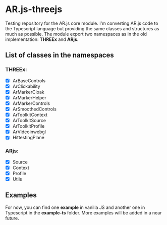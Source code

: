 # AR.js-threejs

Testing repository for the AR.js core module. I'm converting AR.js code to the Typescript language but providing the same classes and structures as much as possible.
The module export two namespaces as in the old implementation: **THREEx** and **ARjs**.

## List of classes in the namespaces
### THREEx:
- [x] ArBaseControls
- [x] ArClickability
- [x] ArMarkerCloak
- [x] ArMarkerHelper
- [x] ArMarkerControls
- [x] ArSmoothedControls
- [x] ArToolkitContext
- [x] ArToolkitSource
- [x] ArToolkitProfile
- [x] ArVideoinwebgl
- [x] HittestingPlane

### ARjs:

- [x] Source
- [x] Context
- [x] Profile
- [x] Utils

## Examples
For now, you can find one **example** in vanilla JS and another one in Typescript in the **example-ts** folder. More examples will be added in a near future.